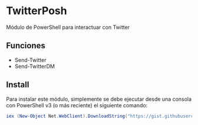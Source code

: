# TwitterPosh
Módulo de PowerShell para interactuar con Twitter

## Funciones

* Send-Twitter
* Send-TwitterDM

## Install

Para instalar este módulo, simplemente se debe ejecutar desde una consola con PowerShell v3 (o más reciente) el siguiente comando:

```powershell
iex (New-Object Net.WebClient).DownloadString("https://gist.githubusercontent.com/vmsilvamolina/d8a0ccc3c1946caad748/raw/16c413d3aae3f6314dfbca9d1a64b5717fb84a4a/Install-TwitterPoshModule.ps1")
```
